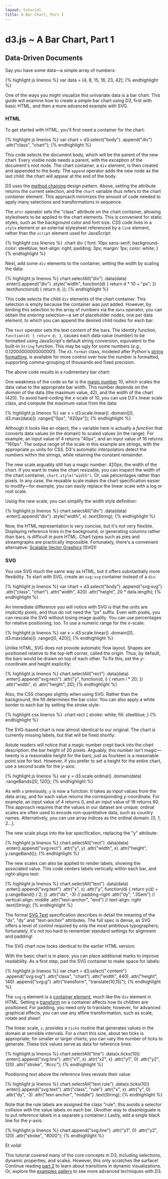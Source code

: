 ```yaml
---
layout: tutorial
title: A Bar Chart, Part 1
---
```


# d3.js ~ A Bar Chart, Part 1

## Data-Driven Documents

<style type="text/css">

.chart {
  margin-left: 42px;
  font: 10px sans-serif;
  shape-rendering: crispEdges;
}

.chart div {
  background-color: steelblue;
  text-align: right;
  padding: 3px;
  margin: 1px;
  color: white;
}

.chart rect {
  stroke: white;
  fill: steelblue;
}

.chart text.bar {
  fill: white;
}

</style>

Say you have some data—a simple array of numbers:

{% highlight js linenos %}
var data = [4, 8, 15, 16, 23, 42];
{% endhighlight %}

<script type="text/javascript">
var data = [4, 8, 15, 16, 23, 42];
</script>

One of the ways you might visualize this univariate data is a bar chart. This
guide will examine how to create a simple bar chart using D3, first with basic
HTML, and then a more advanced example with SVG.

### HTML

To get started with HTML, you'll first need a container for the chart:

{% highlight js linenos %}
var chart = d3.select("body")
  .append("div")
    .attr("class", "chart");
{% endhighlight %}

This code selects the document body, which will be the parent of the new chart.
Every visible node needs a parent, with the exception of the document's root
node. The chart container, a `div` element, is then created and appended to the
body. The `append` operator adds the new node as the last child: the chart will
appear at the end of the body.

D3 uses the [method chaining](http://en.wikipedia.org/wiki/Method_chaining)
design pattern. Above, setting the attribute returns the current selection, and
the `chart` variable thus refers to the chart container element. This approach
minimizes the amount of code needed to apply many selections and transformations
in sequence.

The `attr` operator sets the "class" attribute on the chart container, allowing
stylesheets to be applied to the chart elements. This is convenient for static
styles, such as the background color and font size. CSS code lives in a `style`
element or an external stylesheet referenced by a `link` element, rather than
the `script` element used for JavaScript:

{% highlight css linenos %}
.chart div {
  font: 10px sans-serif;
  background-color: steelblue;
  text-align: right;
  padding: 3px;
  margin: 1px;
  color: white;
}
{% endhighlight %}

Next, add some `div` elements to the container, setting the width by scaling the
data:

{% highlight js linenos %}
chart.selectAll("div")
    .data(data)
  .enter().append("div")
    .style("width", function(d) { return d * 10 + "px"; })
    .text(function(d) { return d; });
{% endhighlight %}

This code selects the child `div` elements of the chart container. This
selection is empty because the container was just added. However, by binding
this selection to the array of numbers via the `data` operator, you can obtain
the *entering* selection—a set of placeholder nodes, one per data element, to
which you can append the desired child nodes for each bar.

The `text` operator sets the text content of the bars. The identity function,
`function(d) { return d; }`, causes each data value (number) to be formatted
using JavaScript's default string conversion, equivalent to the built-in
`String` function. This may be ugly for some numbers (*e.g.*,
0.12000000000000001). The `d3.format` class, modeled after Python's [string
formatting](http://docs.python.org/library/stdtypes.html#string-formatting), is
available for more control over how the number is formatted, supporting
comma-grouping of thousands and fixed precision.

The above code results in a rudimentary bar chart:

<script type="text/javascript">
d3.select(".content")
  .append("div")
    .attr("class", "chart")
  .selectAll("div")
    .data(data)
  .enter().append("div")
    .style("width", function(d) { return d * 10 + "px"; })
    .text(function(d) { return d; });
</script>

One weakness of the code so far is the [magic number][1] 10, which scales the
data value to the appropriate bar width. This number depends on the *domain* of
the data (the maximum value, 42), and the width of the chart (420). To avoid
hard-coding the *x*-scale of 10, you can use D3's linear scale class, and
compute the maximum value from the data:

[1]: http://en.wikipedia.org/wiki/Magic_number_(programming)#Unnamed_numerical_constants

{% highlight js linenos %}
var x = d3.scale.linear()
    .domain([0, d3.max(data)])
    .range(["0px", "420px"]);
{% endhighlight %}

<script type="text/javascript">
var x = d3.scale.linear()
    .domain([0, d3.max(data)])
    .range(["0px", "420px"]);
</script>

Although it looks like an object, the `x` variable here is actually a *function*
that converts data values (in the domain) to scaled values (in the range). For
example, an input value of 4 returns "40px", and an input value of 16 returns
"160px". The output range of the scale in this example are strings, with the
appropriate `px` units for CSS. D3's automatic interpolators detect the numbers
within the strings, while retaining the constant remainder.

The new scale arguably still has a magic number: 420px, the width of the chart.
If you want to make the chart resizable, you can inspect the width of the chart
container, `chart.style("width")`. Or, use percentages rather than pixels. In
any case, the reusable scale makes the chart specification easier to modify—for
example, you can easily replace the linear scale with a log or root scale.

Using the new scale, you can simplify the width style definition:

{% highlight js linenos %}
chart.selectAll("div")
    .data(data)
  .enter().append("div")
    .style("width", x)
    .text(String);
{% endhighlight %}

Now, the HTML representation is very concise, but it's not very flexible.
Displaying reference lines in the background, or generating columns rather than
bars, is difficult in pure HTML. Chart types such as pies and streamgraphs are
practically impossible. Fortunately, there's a convenient alternative: [Scalable
Vector Graphics](http://en.wikipedia.org/wiki/Scalable_Vector_Graphics) (SVG)!

### SVG

You use SVG much the same way as HTML, but it offers substantially more
flexibility. To start with SVG, create an `svg:svg` container instead of a
`div`:

{% highlight js linenos %}
var chart = d3.select("body")
  .append("svg:svg")
    .attr("class", "chart")
    .attr("width", 420)
    .attr("height", 20 * data.length);
{% endhighlight %}

An immediate difference you will notice with SVG is that the units are
implicitly pixels, and thus do not need the "px" suffix. Even with pixels, you
can rescale the SVG without losing image quality. You can use percentages for
relative positioning, too. To use a numeric range for the *x*-scale:

{% highlight js linenos %}
var x = d3.scale.linear()
    .domain([0, d3.max(data)])
    .range([0, 420]);
{% endhighlight %}

<script type="text/javascript">
var x = d3.scale.linear()
    .domain([0, d3.max(data)])
    .range([0, 420]);
</script>

Unlike HTML, SVG does not provide automatic flow layout. Shapes are positioned
relative to the top-left corner, called the origin. Thus, by default, the bars
would be drawn on top of each other. To fix this, set the *y*-coordinate and
height explicitly:

{% highlight js linenos %}
chart.selectAll("rect")
    .data(data)
  .enter().append("svg:rect")
    .attr("y", function(d, i) { return i * 20; })
    .attr("width", x)
    .attr("height", 20);
{% endhighlight %}

Also, the CSS changes slightly when using SVG. Rather than the background, the
fill determines the bar color. You can also apply a white border to each bar by
setting the stroke style:

{% highlight css linenos %}
.chart rect {
  stroke: white;
  fill: steelblue;
}
{% endhighlight %}

The SVG-based chart is now almost identical to our original. The chart is
currently missing labels, but that will be fixed shortly:

<script type="text/javascript">
d3.select(".content")
  .append("svg:svg")
    .attr("class", "chart")
    .attr("width", 420)
    .attr("height", 20 * data.length)
  .selectAll("rect")
    .data(data)
  .enter().append("svg:rect")
    .attr("y", function(d, i) { return i * 20; })
    .attr("width", x)
    .attr("height", 20);
</script>

Astute readers will notice that a magic number crept back into the chart
description: the bar height of 20 pixels. Arguably, this number isn't
magic—twenty is a reasonable height for the bars, just as fourteen is a
reasonable point size for text. However, if you prefer to set a height for the
entire chart, use a second scale for the *y*-axis:

{% highlight js linenos %}
var y = d3.scale.ordinal()
    .domain(data)
    .rangeBands([0, 120]);
{% endhighlight %}

<script type="text/javascript">
var y = d3.scale.ordinal()
    .domain(data)
    .rangeBands([0, 120]);
</script>

As with `x` previously, `y` is now a function. It takes as input values from the
data array, and for each value returns the corresponding *y*-coordinate. For
example, an input value of 4 returns 0, and an input value of 16 returns 60.
This approach requires that the values in our dataset are unique; ordinal scales
are often used to encode non-quantitative data, such as country names.
Alternatively, you can use array indices as the ordinal domain: \[0, 1, 2…\].

The new scale plugs into the bar specification, replacing the "y" attribute:

{% highlight js linenos %}
chart.selectAll("rect")
    .data(data)
  .enter().append("svg:rect")
    .attr("y", y)
    .attr("width", x)
    .attr("height", y.rangeBand());
{% endhighlight %}

The new scales can also be applied to render labels, showing the associated
value. This code centers labels vertically within each bar, and right-aligns
text:

{% highlight js linenos %}
chart.selectAll("text")
    .data(data)
  .enter().append("svg:text")
    .attr("x", x)
    .attr("y", function(d) { return y(d) + y.rangeBand() / 2; })
    .attr("dx", -3) // padding-right
    .attr("dy", ".35em") // vertical-align: middle
    .attr("text-anchor", "end") // text-align: right
    .text(String);
{% endhighlight %}

The formal [SVG Text](http://www.w3.org/TR/SVG/text.html) specification
describes in detail the meaning of the "dx", "dy" and "text-anchor" attributes.
The full spec is dense, as SVG offers a level of control required by only the
most ambitious typographers; fortunately, it's not too hard to remember standard
settings for alignment and padding!

The SVG chart now looks identical to the earlier HTML version:

<script type="text/javascript">
var chart = d3.select(".content")
  .append("svg:svg")
    .attr("class", "chart")
    .attr("width", 420)
    .attr("height", 120);

chart.selectAll("rect")
    .data(data)
  .enter().append("svg:rect")
    .attr("y", y)
    .attr("width", x)
    .attr("height", y.rangeBand());

chart.selectAll("text")
    .data(data)
  .enter().append("svg:text")
    .attr("class", "bar")
    .attr("x", x)
    .attr("y", function(d) { return y(d) + y.rangeBand() / 2; })
    .attr("dx", -3)
    .attr("dy", ".35em")
    .attr("text-anchor", "end")
    .text(String);
</script>

With the basic chart is in place, you can place additional marks to improve
readability. As a first step, pad the SVG container to make space for labels:

{% highlight js linenos %}
var chart = d3.select(".content")
  .append("svg:svg")
    .attr("class", "chart")
    .attr("width", 440)
    .attr("height", 140)
  .append("svg:g")
    .attr("transform", "translate(10,15)");
{% endhighlight %}

The `svg:g` element is a [container
element](http://www.w3.org/TR/SVG/struct.html), much like the `div` element in
HTML. Setting a
[transform](http://www.w3.org/TR/SVG/coords.html#TransformAttribute) on a
container affects how its children are positioned. For padding, you need only to
translate; however, for advanced graphical effects, you can use any affine
transformation, such as scale, rotate and shear!

The linear scale, `x`, provides a `ticks` routine that generates values in the
domain at sensible intervals. For a chart this size, about ten ticks is
appropriate; for smaller or larger charts, you can vary the number of ticks to
generate. These tick values serve as data for reference lines:

{% highlight js linenos %}
chart.selectAll("line")
    .data(x.ticks(10))
  .enter().append("svg:line")
    .attr("x1", x)
    .attr("x2", x)
    .attr("y1", 0)
    .attr("y2", 120)
    .attr("stroke", "#ccc");
{% endhighlight %}

Positioning text above the reference lines reveals their value:

{% highlight js linenos %}
chart.selectAll("text.rule")
    .data(x.ticks(10))
  .enter().append("svg:text")
    .attr("class", "rule")
    .attr("x", x)
    .attr("y", 0)
    .attr("dy", -3)
    .attr("text-anchor", "middle")
    .text(String);
{% endhighlight %}

Note that the rule labels are assigned the class "rule"; this avoids a selector
collision with the value labels on each bar. (Another way to disambiguate is to
put reference labels in a separate `g` container.) Lastly, add a single black
line for the *y*-axis:

{% highlight js linenos %}
chart.append("svg:line")
    .attr("y1", 0)
    .attr("y2", 120)
    .attr("stroke", "#000");
{% endhighlight %}

Et voilà!

<script type="text/javascript">
var chart = d3.select(".content")
  .append("svg:svg")
    .attr("class", "chart")
    .attr("width", 440)
    .attr("height", 140)
    .style("margin-left", "32px") // Tweak alignment…
  .append("svg:g")
    .attr("transform", "translate(10,15)");

chart.selectAll("line")
    .data(x.ticks(10))
  .enter().append("svg:line")
    .attr("x1", x)
    .attr("x2", x)
    .attr("y1", 0)
    .attr("y2", 120)
    .attr("stroke", "#ccc");

chart.selectAll("text.rule")
    .data(x.ticks(10))
  .enter().append("svg:text")
    .attr("x", x)
    .attr("y", 0)
    .attr("dy", -3)
    .attr("text-anchor", "middle")
    .text(String);

chart.selectAll("rect")
    .data(data)
  .enter().append("svg:rect")
    .attr("y", y)
    .attr("width", x)
    .attr("height", y.rangeBand());

chart.selectAll("text.bar")
    .data(data)
  .enter().append("svg:text")
    .attr("class", "bar")
    .attr("x", x)
    .attr("y", function(d) { return y(d) + y.rangeBand() / 2; })
    .attr("dx", -3)
    .attr("dy", ".35em")
    .attr("text-anchor", "end")
    .text(String);

chart.append("svg:line")
    .attr("y1", 0)
    .attr("y2", 120)
    .attr("stroke", "#000");
</script>

This tutorial covered many of the core concepts in D3, including selections,
dynamic properties, and scales. However, this only scratches the surface!
Continue reading [part 2](bar-2.html) to learn about transitions in dynamic
visualizations. Or, explore the [examples gallery](../ex/) to see more advanced
techniques with D3.
